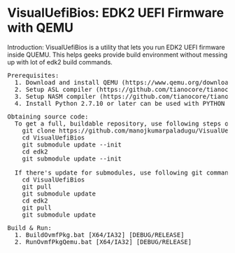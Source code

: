 # VisualUefiBios: EDK2 UEFI Firmware with QEMU

Introduction:
VisualUefiBios is a utility that lets you run EDK2 UEFI firmware inside QUEMU. This helps geeks provide build environment without messing up with lot of edk2 build commands. 

<pre>
Prerequisites:
  1. Download and install QEMU (https://www.qemu.org/download)
  2. Setup ASL compiler (https://github.com/tianocore/tianocore.github.io/wiki/Asl-Setup)
  3. Setup NASM compiler (https://github.com/tianocore/tianocore.github.io/wiki/Nasm-Setup)
  4. Install Python 2.7.10 or later can be used with PYTHON_HOME
</pre>

<pre>
Obtaining source code:
  To get a full, buildable repository, use following steps of git command
    git clone https://github.com/manojkumarpaladugu/VisualUefiBios.git
    cd VisualUefiBios
    git submodule update --init
    cd edk2
    git submodule update --init

  If there's update for submodules, use following git commands to get the latest submodules code
    cd VisualUefiBios
    git pull
    git submodule update
    cd edk2
    git pull
    git submodule update
</pre>

<pre>
Build & Run:
  1. BuildOvmfPkg.bat [X64/IA32] [DEBUG/RELEASE]
  2. RunOvmfPkgQemu.bat [X64/IA32] [DEBUG/RELEASE]
</pre>
